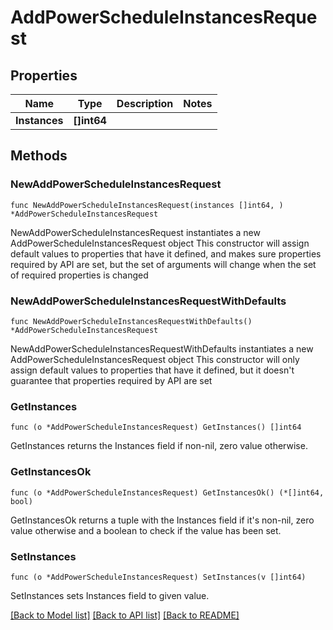# AddPowerScheduleInstancesRequest

## Properties

Name | Type | Description | Notes
------------ | ------------- | ------------- | -------------
**Instances** | **[]int64** |  | 

## Methods

### NewAddPowerScheduleInstancesRequest

`func NewAddPowerScheduleInstancesRequest(instances []int64, ) *AddPowerScheduleInstancesRequest`

NewAddPowerScheduleInstancesRequest instantiates a new AddPowerScheduleInstancesRequest object
This constructor will assign default values to properties that have it defined,
and makes sure properties required by API are set, but the set of arguments
will change when the set of required properties is changed

### NewAddPowerScheduleInstancesRequestWithDefaults

`func NewAddPowerScheduleInstancesRequestWithDefaults() *AddPowerScheduleInstancesRequest`

NewAddPowerScheduleInstancesRequestWithDefaults instantiates a new AddPowerScheduleInstancesRequest object
This constructor will only assign default values to properties that have it defined,
but it doesn't guarantee that properties required by API are set

### GetInstances

`func (o *AddPowerScheduleInstancesRequest) GetInstances() []int64`

GetInstances returns the Instances field if non-nil, zero value otherwise.

### GetInstancesOk

`func (o *AddPowerScheduleInstancesRequest) GetInstancesOk() (*[]int64, bool)`

GetInstancesOk returns a tuple with the Instances field if it's non-nil, zero value otherwise
and a boolean to check if the value has been set.

### SetInstances

`func (o *AddPowerScheduleInstancesRequest) SetInstances(v []int64)`

SetInstances sets Instances field to given value.



[[Back to Model list]](../README.md#documentation-for-models) [[Back to API list]](../README.md#documentation-for-api-endpoints) [[Back to README]](../README.md)


